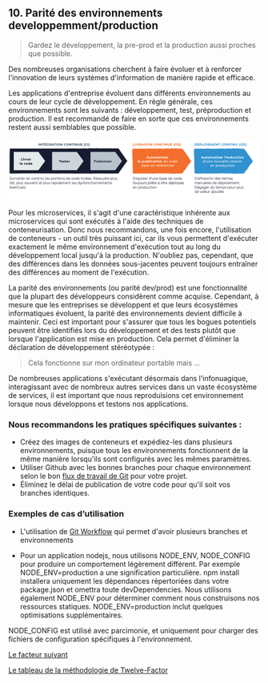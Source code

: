 ## 10. Parité des environnements developpemment/production

> Gardez le développement, la pre-prod et la production aussi proches que possible.

Des nombreuses organisations cherchent à faire évoluer et à renforcer l'innovation de leurs systèmes d'information de manière rapide et efficace. 

Les applications d'entreprise évoluent dans différents environnements au cours de leur cycle de développement. En règle générale, ces environnements sont les suivants : développement, test, préproduction et production. Il est recommandé de faire en sorte que ces environnements restent aussi semblables que possible.


![](../images/cicd.png)

Pour les microservices, il s'agit d'une caractéristique inhérente aux microservices qui sont exécutés à l'aide des techniques de conteneurisation. Donc nous recommandons, une fois encore, l'utilisation de conteneurs - un outil très puissant ici, car ils vous permettent d'exécuter exactement le même environnement d'exécution tout au long du développement local jusqu'à la production. N'oubliez pas, cependant, que des différences dans les données sous-jacentes peuvent toujours entraîner des différences au moment de l'exécution.

La parité des environnements (ou parité dev/prod) est une fonctionnalité que la plupart des développeurs considèrent comme acquise. Cependant, à mesure que les entreprises se développent et que leurs écosystèmes informatiques évoluent, la parité des environnements devient difficile à maintenir.
Ceci est important pour s'assurer que tous les bogues potentiels peuvent être identifiés lors du développement et des tests plutôt que lorsque l'application est mise en production. Cela permet d'éliminer la déclaration de développement stéréotypée : 

> Cela fonctionne sur mon ordinateur portable mais ... 

De nombreuses applications s'exécutant désormais dans l'infonuagique, interagissant avec de nombreux autres services dans un vaste écosystème de services, il est important que nous reproduisions cet environnement lorsque nous développons et testons nos applications.

### Nous recommandons les pratiques spécifiques suivantes :

- Créez des images de conteneurs et expédiez-les dans plusieurs environnements, puisque tous les environnements fonctionnent de la même manière lorsqu'ils sont configurés avec les mêmes paramètres.
- Utiliser Github avec les bonnes branches pour chaque environnement selon le bon [flux de travail de Git](https://github.com/CQEN-QDCE/ceai-cqen-documentation/blob/main/Guides/CICD/ceai_cicd_workflow.md) pour votre projet.
- Éliminez le délai de publication de votre code pour qu'il soit vos branches identiques.


### Exemples de cas d’utilisation

- L'utilisation de [Git Workflow](https://nvie.com/posts/a-successful-git-branching-model/) qui permet d'avoir plusieurs branches et environnements 

- Pour un application nodejs, nous utilisons NODE_ENV, NODE_CONFIG pour produire un comportement légèrement différent. Par exemple NODE_ENV=production a une signification particulière. npm install installera uniquement les dépendances répertoriées dans votre package.json et omettra toute devDependencies. Nous utilisons également NODE_ENV pour déterminer comment nous construisons nos ressources statiques. NODE_ENV=production inclut quelques optimisations supplémentaires.

NODE_CONFIG est utilisé avec parcimonie, et uniquement pour charger des fichiers de configuration spécifiques à l'environnement.


[Le facteur suivant](./journaux.md)

[Le tableau de la méthodologie de Twelve-Factor](../README.md)